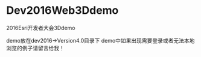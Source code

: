 # Dev2016Web3Ddemo
2016Esri开发者大会3Ddemo

demo放在dev2016->Version4.0目录下
demo中如果出现需要登录或者无法本地浏览的例子请留言给我！
